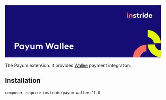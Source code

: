 ![Payum Wallee](docs/images/github_banner.png)

The Payum extension. It provides [Wallee](https://www.wallee.com) payment integration.

## Installation

```bash
composer require instride/payum-wallee:^1.0
```
